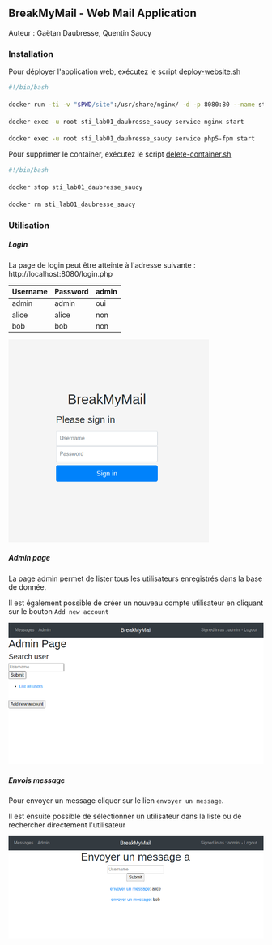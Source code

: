 ## BreakMyMail - Web Mail Application 

Auteur : Gaëtan Daubresse, Quentin Saucy 

### Installation  

Pour déployer l'application web, exécutez le script [deploy-website.sh](./deploy-website.sh) 

```bash
#!/bin/bash 

docker run -ti -v "$PWD/site":/usr/share/nginx/ -d -p 8080:80 --name sti_lab01_daubresse_saucy --hostname sti arubinst/sti:project2018

docker exec -u root sti_lab01_daubresse_saucy service nginx start

docker exec -u root sti_lab01_daubresse_saucy service php5-fpm start
```

Pour supprimer le container, exécutez le script [delete-container.sh](./delete-container.sh)

```bash
#!/bin/bash 

docker stop sti_lab01_daubresse_saucy

docker rm sti_lab01_daubresse_saucy
```

### Utilisation 

##### Login 

La page de login peut être atteinte à l'adresse suivante : http://localhost:8080/login.php 

| Username | Password | admin |
| -------- | -------- | ----- |
| admin    | admin    | oui   |
| alice    | alice    | non   |
| bob      | bob      | non   |

<img src="image/image-20201015114011314.png" alt="image-20201015114011314" style="zoom:67%;" />



##### Admin page 

La page admin permet de lister tous les utilisateurs enregistrés dans la base de donnée. 

Il est également possible de créer un nouveau compte utilisateur en cliquant sur le bouton `Add new account`



<img src="image/image-20201016172102977.png" alt="image-20201016172102977" style="zoom:67%;" />

##### Envois message 

Pour envoyer un message cliquer sur le lien `envoyer un message`. 

Il est ensuite possible de sélectionner un utilisateur dans la liste ou de rechercher directement l'utilisateur  



<img src="image/image-20201016172153096.png" alt="image-20201016172153096" style="zoom:67%;" />

